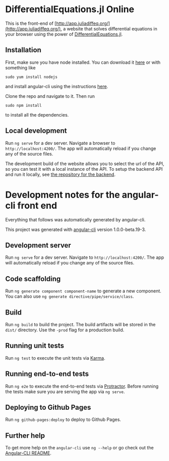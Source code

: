 # DifferentialEquations.jl Online

This is the front-end of [http://app.juliadiffeq.org/](http://app.juliadiffeq.org/), a website that solves differential equations in your browser using the power of [DifferentialEquations.jl](https://github.com/JuliaDiffEq/DifferentialEquations.jl).

## Installation

First, make sure you have node installed. You can download it [here](https://nodejs.org) or with something like

```
sudo yum install nodejs
```

and install angular-cli using the instructions [here](https://github.com/angular/angular-cli).

Clone the repo and navigate to it. Then run

```
sudo npm install
```

to install all the dependencies.

## Local development

Run `ng serve` for a dev server.
Navigate a browser to `http://localhost:4200/`.
The app will automatically reload if you change any of the source files.

The development build of the website allows you to select the url of the API, so you can test it with a local instance of the API. To setup the backend API and run it locally, see [the repository for the backend](https://github.com/JuliaDiffEq/DiffEqOnlineServer).  

# Development notes for the angular-cli front end

Everything that follows was automatically generated by angular-cli.

This project was generated with [angular-cli](https://github.com/angular/angular-cli) version 1.0.0-beta.19-3.

## Development server
Run `ng serve` for a dev server. Navigate to `http://localhost:4200/`. The app will automatically reload if you change any of the source files.

## Code scaffolding

Run `ng generate component component-name` to generate a new component. You can also use `ng generate directive/pipe/service/class`.

## Build

Run `ng build` to build the project. The build artifacts will be stored in the `dist/` directory. Use the `-prod` flag for a production build.

## Running unit tests

Run `ng test` to execute the unit tests via [Karma](https://karma-runner.github.io).

## Running end-to-end tests

Run `ng e2e` to execute the end-to-end tests via [Protractor](http://www.protractortest.org/).
Before running the tests make sure you are serving the app via `ng serve`.

## Deploying to Github Pages

Run `ng github-pages:deploy` to deploy to Github Pages.

## Further help

To get more help on the `angular-cli` use `ng --help` or go check out the [Angular-CLI README](https://github.com/angular/angular-cli/blob/master/README.md).
